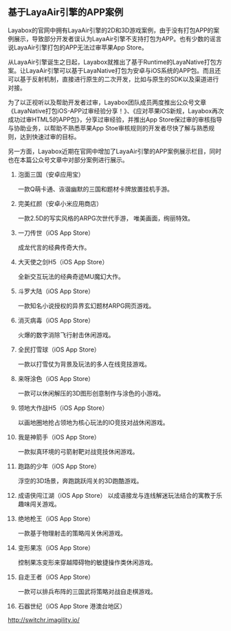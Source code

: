## 基于LayaAir引擎的APP案例

Layabox的官网中拥有LayaAir引擎的2D和3D游戏案例，由于没有打包APP的案例展示，导致部分开发者误认为LayaAir引擎不支持打包为APP。也有少数的谣言说LayaAir引擎打包的APP无法过审苹果App Store。

从LayaAir引擎诞生之日起，Layabox就推出了基于Runtime的LayaNative打包方案。让LayaAir引擎可以基于LayaNative打包为安卓与iOS系统的APP包。而且还可以基于反射机制，直接进行原生的二次开发，比如与原生的SDK以及渠道进行对接。 

为了以正视听以及帮助开发者过审，Layabox团队成员两度推出公众号文章《LayaNative打包iOS-APP过审经验分享！》、《应对苹果iOS新规，Layabox再次成功过审HTML5的APP包》，分享过审经验，并推出App Store保过审的审核指导与协助业务，以帮助不熟悉苹果App Stoe审核规则的开发者尽快了解与熟悉规则，达到快速过审的目标。

另一方面，Layabox近期在官网中增加了LayaAir引擎的APP案例展示栏目，同时也在本篇公众号文章中对部分案例进行展示。

1. 泡面三国（安卓应用宝）

   一款Q萌卡通、诙谐幽默的三国和题材卡牌放置挂机手游。

2. 完美红颜（安卓小米应用商店）

    一款2.5D的写实风格的ARPG次世代手游， 唯美画面，绚丽特效。 

3. 一刀传世（iOS App Store）

   成龙代言的经典传奇大作。

4. 大天使之剑H5（iOS App Store）

   全新交互玩法的经典奇迹MU魔幻大作。

5. 斗罗大陆（iOS App Store）

    一款知名小说授权的异界玄幻题材ARPG网页游戏。 

6. 消灭病毒（iOS App Store）

   火爆的数字消除飞行射击休闲游戏。

7. 全民打雪球（iOS App Store）

   一款以打雪仗为背景及玩法的多人在线竞技游戏。

8. 来呀涂色（iOS App Store）

   一款可以休闲解压的3D图形创意制作与涂色的小游戏。

9. 领地大作战H5（iOS App Store）

   以画地圈地抢占领地为核心玩法的IO竞技对战休闲游戏。

10. 我是神箭手（iOS App Store）

    一款拟真环境的弓箭射靶对战竞技休闲游戏。

11. 跑路的少年（iOS App Store）

    浮空的3D场景，奔跑跳跃闯关的3D跑酷游戏。

12. 成语侠闯江湖（iOS App Store）
    以成语接龙与连线解迷玩法结合的寓教于乐趣味闯关游戏。

13. 绝地枪王（iOS App Store）

    一款基于物理射击的策略闯关休闲游戏。

14. 变形果冻（iOS App Store）

    控制果冻变形来穿越障碍物的敏捷操作类休闲游戏。

15. 自走王者（iOS App Store）

    一款可以排兵布阵的三国武将策略对战自走棋游戏。

    

16. 石器世纪（iOS App Store 港澳台地区）

 http://switchr.imagility.io/ 


